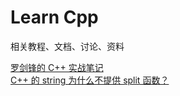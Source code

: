 # Learn Cpp

相关教程、文档、讨论、资料

[罗剑锋的 C++ 实战笔记](https://time.geekbang.org/column/intro/100051801)<br>
[C++ 的 string 为什么不提供 split 函数？](https://www.zhihu.com/question/36642771/answer/865135551)<br>
